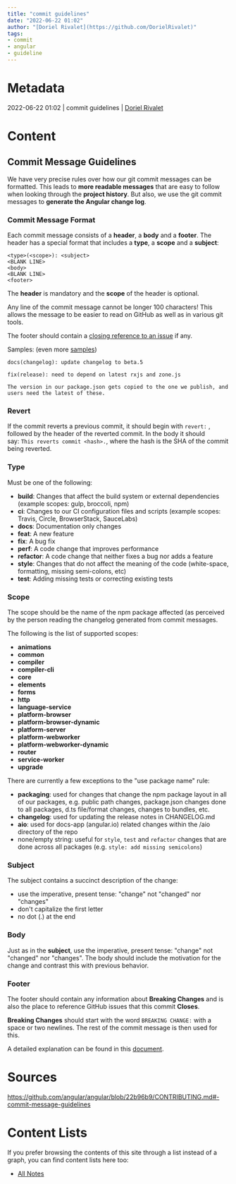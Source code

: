 ```yaml
---
title: "commit guidelines"
date: "2022-06-22 01:02"
author: "[Doriel Rivalet](https://github.com/DorielRivalet)"
tags:
- commit
- angular
- guideline
---
```


# Metadata
2022-06-22 01:02  | commit guidelines | [Doriel Rivalet](https://github.com/DorielRivalet)

# Content
## Commit Message Guidelines

We have very precise rules over how our git commit messages can be formatted. This leads to **more readable messages** that are easy to follow when looking through the **project history**. But also, we use the git commit messages to **generate the Angular change log**.

### [](https://github.com/angular/angular/blob/22b96b9/CONTRIBUTING.md#commit-message-format)Commit Message Format

Each commit message consists of a **header**, a **body** and a **footer**. The header has a special format that includes a **type**, a **scope** and a **subject**:

```
<type>(<scope>): <subject>
<BLANK LINE>
<body>
<BLANK LINE>
<footer>
```

The **header** is mandatory and the **scope** of the header is optional.

Any line of the commit message cannot be longer 100 characters! This allows the message to be easier to read on GitHub as well as in various git tools.

The footer should contain a [closing reference to an issue](https://help.github.com/articles/closing-issues-via-commit-messages/) if any.

Samples: (even more [samples](https://github.com/angular/angular/commits/master))

```
docs(changelog): update changelog to beta.5
```

```
fix(release): need to depend on latest rxjs and zone.js

The version in our package.json gets copied to the one we publish, and users need the latest of these.
```

### [](https://github.com/angular/angular/blob/22b96b9/CONTRIBUTING.md#revert)Revert

If the commit reverts a previous commit, it should begin with `revert:` , followed by the header of the reverted commit. In the body it should say: `This reverts commit <hash>.`, where the hash is the SHA of the commit being reverted.

### [](https://github.com/angular/angular/blob/22b96b9/CONTRIBUTING.md#type)Type

Must be one of the following:

-   **build**: Changes that affect the build system or external dependencies (example scopes: gulp, broccoli, npm)
-   **ci**: Changes to our CI configuration files and scripts (example scopes: Travis, Circle, BrowserStack, SauceLabs)
-   **docs**: Documentation only changes
-   **feat**: A new feature
-   **fix**: A bug fix
-   **perf**: A code change that improves performance
-   **refactor**: A code change that neither fixes a bug nor adds a feature
-   **style**: Changes that do not affect the meaning of the code (white-space, formatting, missing semi-colons, etc)
-   **test**: Adding missing tests or correcting existing tests

### [](https://github.com/angular/angular/blob/22b96b9/CONTRIBUTING.md#scope)Scope

The scope should be the name of the npm package affected (as perceived by the person reading the changelog generated from commit messages.

The following is the list of supported scopes:

-   **animations**
-   **common**
-   **compiler**
-   **compiler-cli**
-   **core**
-   **elements**
-   **forms**
-   **http**
-   **language-service**
-   **platform-browser**
-   **platform-browser-dynamic**
-   **platform-server**
-   **platform-webworker**
-   **platform-webworker-dynamic**
-   **router**
-   **service-worker**
-   **upgrade**

There are currently a few exceptions to the "use package name" rule:

-   **packaging**: used for changes that change the npm package layout in all of our packages, e.g. public path changes, package.json changes done to all packages, d.ts file/format changes, changes to bundles, etc.
-   **changelog**: used for updating the release notes in CHANGELOG.md
-   **aio**: used for docs-app (angular.io) related changes within the /aio directory of the repo
-   none/empty string: useful for `style`, `test` and `refactor` changes that are done across all packages (e.g. `style: add missing semicolons`)

### [](https://github.com/angular/angular/blob/22b96b9/CONTRIBUTING.md#subject)Subject

The subject contains a succinct description of the change:

-   use the imperative, present tense: "change" not "changed" nor "changes"
-   don't capitalize the first letter
-   no dot (.) at the end

### [](https://github.com/angular/angular/blob/22b96b9/CONTRIBUTING.md#body)Body

Just as in the **subject**, use the imperative, present tense: "change" not "changed" nor "changes". The body should include the motivation for the change and contrast this with previous behavior.

### [](https://github.com/angular/angular/blob/22b96b9/CONTRIBUTING.md#footer)Footer

The footer should contain any information about **Breaking Changes** and is also the place to reference GitHub issues that this commit **Closes**.

**Breaking Changes** should start with the word `BREAKING CHANGE:` with a space or two newlines. The rest of the commit message is then used for this.

A detailed explanation can be found in this [document](https://docs.google.com/document/d/1QrDFcIiPjSLDn3EL15IJygNPiHORgU1_OOAqWjiDU5Y/edit#).

# Sources
https://github.com/angular/angular/blob/22b96b9/CONTRIBUTING.md#-commit-message-guidelines

# Content Lists
If you prefer browsing the contents of this site through a list instead of a graph, you can find content lists here too:

- [All Notes](notes/)
